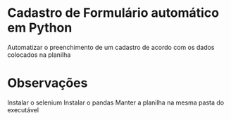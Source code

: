# Cadastro de Formulário automático em Python
Automatizar o preenchimento de um cadastro de acordo com os dados colocados na planilha 

# Observações 
Instalar o selenium 
Instalar o pandas
Manter a planilha na mesma pasta do executável

